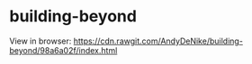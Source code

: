 # building-beyond
View in browser:  https://cdn.rawgit.com/AndyDeNike/building-beyond/98a6a02f/index.html
